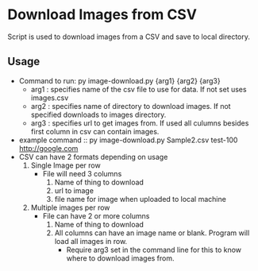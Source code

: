 # Download Images from CSV 

Script is used to download images from a CSV and save to local directory. 

## Usage 
- Command to run: py image-download.py {arg1} {arg2} {arg3}
	- arg1 : specifies name of the csv file to use for data. If not set uses images.csv 
	- arg2 : specifies name of directory to download images. If not specified downloads to images directory. 
	- arg3 : specifies url to get images from. If used all culumns besides first column in csv can contain images.
- example command :: py image-download.py Sample2.csv test-100 http://google.com
- CSV can have 2 formats depending on usage 
	1) Single Image per row 
		- File will need 3 columns 
			1) Name of thing to download 
			2) url to image 
			3) file name for image when uploaded to local machine
	2) Multiple images per row 
		- File can have 2 or more columns 
			1) Name of thing to download 
			2) All columns can have an image name or blank. Program will load all images in row. 
				- Require arg3 set in the command line for this to know where to download images from. 